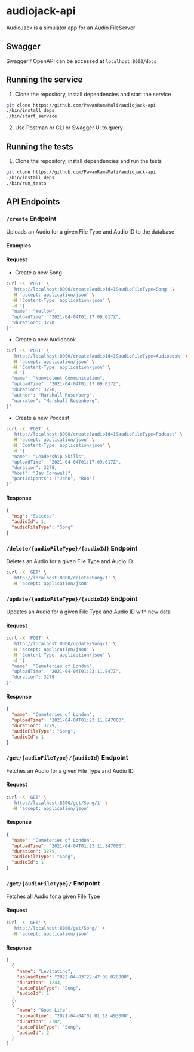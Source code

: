 # audiojack-api

AudioJack is a simulator app for an Audio FileServer

## Swagger 

Swagger / OpenAPI can be accessed at `localhost:8000/docs`

## Running the service

1. Clone the repository, install dependencies and start the service
```bash
git clone https://github.com/PawanRamaMali/audiojack-api
./bin/install_deps
./bin/start_service
```

2. Use Postman or CLI or Swagger UI to query 


## Running the tests

1. Clone the repository, install dependencies and run the tests
```bash
git clone https://github.com/PawanRamaMali/audiojack-api
./bin/install_deps
./bin/run_tests
```


## API Endpoints

### `/create` Endpoint
Uploads an Audio for a given File Type and Audio ID to the database

#### Examples

#### **Request** 
- Create a new Song

```bash
curl -X 'POST' \
  'http://localhost:8000/create?audioId=1&audioFileType=Song' \
  -H 'accept: application/json' \
  -H 'Content-Type: application/json' \
  -d '{
  "name": "Yellow",
  "uploadTime": "2021-04-04T01:17:09.017Z",
  "duration": 3278
}'
```
- Create a new Audiobook
  
```bash
curl -X 'POST' \
  'http://localhost:8000/create?audioId=1&audioFileType=Audiobook' \
  -H 'accept: application/json' \
  -H 'Content-Type: application/json' \
  -d '{
  "name": "Nonviolent Communication",
  "uploadTime": "2021-04-04T01:17:09.017Z",
  "duration": 3278,
  "author": "Marshall Rosenberg",
  "narrator": "Marshall Rosenberg",
}'
```
- Create a new Podcast

```bash
curl -X 'POST' \
  'http://localhost:8000/create?audioId=1&audioFileType=Podcast' \
  -H 'accept: application/json' \
  -H 'Content-Type: application/json' \
  -d '{
  "name": "Leadership Skills",
  "uploadTime": "2021-04-04T01:17:09.017Z",
  "duration": 3278,
  "host": "Jay Cornwall",
  "participants": ["John", "Bob"]
}'
```

#### **Response**

```json
{
  "msg": "Success",
  "audioId": 1,
  "audioFileType": "Song"
}
```

### `/delete/{audioFileType}/{audioId}` Endpoint
Deletes an Audio for a given File Type and Audio ID

```bash
curl -X 'GET' \
  'http://localhost:8000/delete/Song/1' \
  -H 'accept: application/json'
```

### `/update/{audioFileType}/{audioId}` Endpoint
Updates an Audio for a given File Type and Audio ID with new data

#### **Request**
```bash
curl -X 'POST' \
  'http://localhost:8000/update/Song/1' \
  -H 'accept: application/json' \
  -H 'Content-Type: application/json' \
  -d '{
  "name": "Cemeteries of London",
  "uploadTime": "2021-04-04T01:23:11.847Z",
  "duration": 3279
}'
```

#### **Response**
```json
{
  "name": "Cemeteries of London",
  "uploadTime": "2021-04-04T01:23:11.847000",
  "duration": 3279,
  "audioFileType": "Song",
  "audioId": 1
}
```

### `/get/{audioFileType}/{audioId}` Endpoint

Fetches an Audio for a given File Type and Audio ID

#### **Request**
```bash
curl -X 'GET' \
  'http://localhost:8000/get/Song/1' \
  -H 'accept: application/json'
```
#### **Response**
```json
{
  "name": "Cemeteries of London",
  "uploadTime": "2021-04-04T01:23:11.847000",
  "duration": 3279,
  "audioFileType": "Song",
  "audioId": 1
}
```

### `/get/{audioFileType}/` Endpoint

Fetches all Audio for a given File Type

#### **Request**
```bash
curl -X 'GET' \
  'http://localhost:8000/get/Song/' \
  -H 'accept: application/json'
```
#### **Response**
```json
[
  {
    "name": "Levitating",
    "uploadTime": "2022-04-03T22:47:00.028000",
    "duration": 1243,
    "audioFileType": "Song",
    "audioId": 1
  },
  {
    "name": "Good Life",
    "uploadTime": "2021-04-04T02:01:18.493000",
    "duration": 2782,
    "audioFileType": "Song",
    "audioId": 2
  }
]
```
